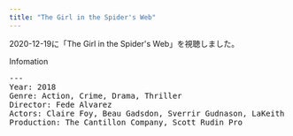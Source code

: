 ```yaml
---
title: "The Girl in the Spider's Web"
---
```

2020-12-19に「The Girl in the Spider's Web」を視聴しました。

Infomation
<pre>
---
Year: 2018
Genre: Action, Crime, Drama, Thriller
Director: Fede Alvarez
Actors: Claire Foy, Beau Gadsdon, Sverrir Gudnason, LaKeith Stanfield
Production: The Cantillon Company, Scott Rudin Pro
</pre>